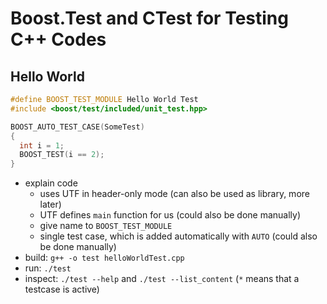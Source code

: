 # Boost.Test and CTest for Testing C++ Codes

## Hello World

```cpp
#define BOOST_TEST_MODULE Hello World Test
#include <boost/test/included/unit_test.hpp>

BOOST_AUTO_TEST_CASE(SomeTest)
{
  int i = 1;
  BOOST_TEST(i == 2);
}
```

- explain code
  - uses UTF in header-only mode (can also be used as library, more later)
  - UTF defines `main` function for us (could also be done manually)
  - give name to `BOOST_TEST_MODULE`
  - single test case, which is added automatically with `AUTO` (could also be done manually)
- build: `g++ -o test helloWorldTest.cpp`
- run: `./test`
- inspect: `./test --help` and `./test --list_content` (`*` means that a testcase is active)

